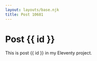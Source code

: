 ```yaml
---
layout: layouts/base.njk
title: Post 10681
---
```


# Post {{ id }}

This is post {{ id }} in my Eleventy project.

